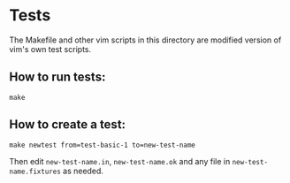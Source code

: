 # Tests

The Makefile and other vim scripts in this directory are modified version of vim's own test scripts.

## How to run tests:

    make

## How to create a test:

    make newtest from=test-basic-1 to=new-test-name

Then edit `new-test-name.in`, `new-test-name.ok` and any file in `new-test-name.fixtures` as needed.

